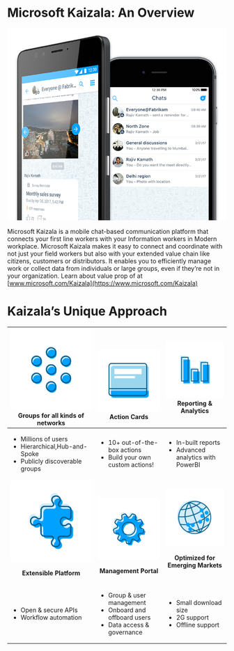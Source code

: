 # Microsoft Kaizala: An Overview
![](Images/Microsoft%20kaizala%20overview.png)

Microsoft Kaizala is a mobile chat-based communication platform that connects your first line workers with your Information workers in Modern workplace. Microsoft Kaizala makes it easy to connect and coordinate with not just your field workers but also with your extended value chain like citizens, customers or distributors. It enables you to efficiently manage work or collect data from individuals or large groups, even if they’re not in your organization.
Learn about value prop of at [www.microsoft.com/Kaizala](https://www.microsoft.com/Kaizala)

# Kaizala’s Unique Approach


| <a href="/Office365/Kaizala/groups-in-kaizala"> ![](Images/Groups.png)</a> Groups for all kinds of networks | <br><br><a href="KaizalaActionCards.md">![](Images/Actioncards.png)</a> Action Cards |<a href="/office365/kaizala/analytics"> ![](Images/ReportingAnalytics.png)</a> Reporting & Analytics |
| ------------- | ------------- |------------- |
| <ul><li>Millions of users</li><li>Hierarchical,Hub-and-Spoke</li><li>Publicly discoverable groups</li></ul>|<ul><li>10+ out-of-the-box actions</li><li>Build your own custom actions!</li></ul>|<ul><li>In-built reports</li><li>Advanced analytics with PowerBI</li></ul>|
| <a href="/kaizala/connectors/setup">![](Images/ExtensiblePlatform.png)</a><p align="center"><b>Extensible Platform </b></p> | <br><br><a href="KaizalaManagementPortal.md">![](Images/ManagementPortal.png)</a> <p align="center"><b>Management Portal </b></p> | <a href="https://www.microsoft.com/kaizala">![](Images/Optimized.png)</a><p align="center"><b>Optimized for Emerging Markets </b></p> |
| <ul><li>Open & secure APIs </li><li>Workflow automation</li></ul>|<ul><li>Group & user management</li><li>Onboard and offboard users</li><li>Data access & governance</li></ul>|<ul><li>Small download size</li><li>2G support</li><li>Offline support</li></ul>|
